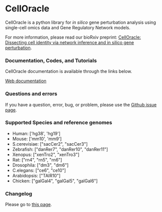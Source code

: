 # CellOracle
CellOracle is a python library for _in silico_ gene perturbation analysis using single-cell omics data and Gene Regulatory Network models.

For more information, please read our bioRxiv preprint: [CellOracle: Dissecting cell identity via network inference and in silico gene perturbation](https://www.biorxiv.org/content/10.1101/2020.02.17.947416v3).


### Documentation, Codes, and Tutorials
CellOracle documentation is available through the links below.

[Web documentation](https://morris-lab.github.io/CellOracle.documentation/)


### Questions and errors
If you have a question, error, bug, or problem, please use the [Github issue page](https://github.com/morris-lab/CellOracle/issues).

### Supported Species and reference genomes

- Human: ['hg38', 'hg19']
- Mouse: ['mm10', 'mm9']
- S.cerevisiae: ["sacCer2", "sacCer3"]
- Zebrafish: ["danRer7", "danRer10", "danRer11"]
- Xenopus: ["xenTro2", "xenTro3"]
- Rat: ["rn4", "rn5", "rn6"]
- Drosophila: ["dm3", "dm6"]
- C.elegans: ["ce6", "ce10"]
- Arabidopsis: ["TAIR10"]
- Chicken: ["galGal4", "galGal5", "galGal6"]


### Changelog

Please go to [this page](https://morris-lab.github.io/CellOracle.documentation/changelog/index.html).
